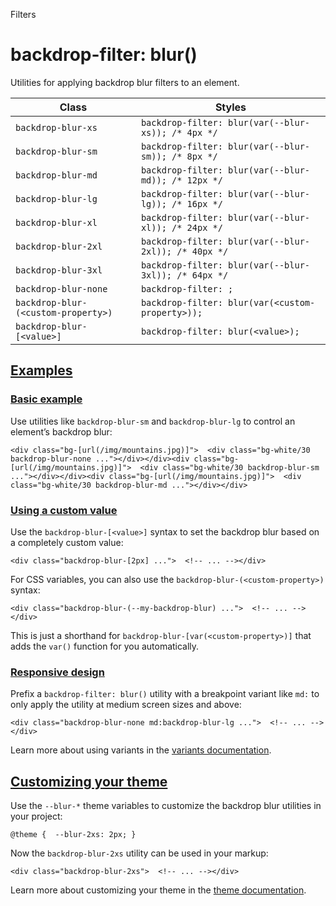 Filters

# backdrop-filter: blur()

Utilities for applying backdrop blur filters to an element.

| Class                               | Styles                                               |
| ----------------------------------- | ---------------------------------------------------- |
| `backdrop-blur-xs`                  | `backdrop-filter: blur(var(--blur-xs)); /* 4px */`   |
| `backdrop-blur-sm`                  | `backdrop-filter: blur(var(--blur-sm)); /* 8px */`   |
| `backdrop-blur-md`                  | `backdrop-filter: blur(var(--blur-md)); /* 12px */`  |
| `backdrop-blur-lg`                  | `backdrop-filter: blur(var(--blur-lg)); /* 16px */`  |
| `backdrop-blur-xl`                  | `backdrop-filter: blur(var(--blur-xl)); /* 24px */`  |
| `backdrop-blur-2xl`                 | `backdrop-filter: blur(var(--blur-2xl)); /* 40px */` |
| `backdrop-blur-3xl`                 | `backdrop-filter: blur(var(--blur-3xl)); /* 64px */` |
| `backdrop-blur-none`                | `backdrop-filter: ;`                                 |
| `backdrop-blur-(<custom-property>)` | `backdrop-filter: blur(var(<custom-property>));`     |
| `backdrop-blur-[<value>]`           | `backdrop-filter: blur(<value>);`                    |

## [Examples](#examples)

### [Basic example](#basic-example)

Use utilities like `backdrop-blur-sm` and `backdrop-blur-lg` to control an element’s backdrop blur:

```
<div class="bg-[url(/img/mountains.jpg)]">  <div class="bg-white/30 backdrop-blur-none ..."></div></div><div class="bg-[url(/img/mountains.jpg)]">  <div class="bg-white/30 backdrop-blur-sm ..."></div></div><div class="bg-[url(/img/mountains.jpg)]">  <div class="bg-white/30 backdrop-blur-md ..."></div></div>
```

### [Using a custom value](#using-a-custom-value)

Use the `backdrop-blur-[<value>]` syntax to set the backdrop blur based on a completely custom value:

```
<div class="backdrop-blur-[2px] ...">  <!-- ... --></div>
```

For CSS variables, you can also use the `backdrop-blur-(<custom-property>)` syntax:

```
<div class="backdrop-blur-(--my-backdrop-blur) ...">  <!-- ... --></div>
```

This is just a shorthand for `backdrop-blur-[var(<custom-property>)]` that adds the `var()` function for you automatically.

### [Responsive design](#responsive-design)

Prefix a `backdrop-filter: blur()` utility with a breakpoint variant like `md:` to only apply the utility at medium screen sizes and above:

```
<div class="backdrop-blur-none md:backdrop-blur-lg ...">  <!-- ... --></div>
```

Learn more about using variants in the [variants documentation](/docs/hover-focus-and-other-states).

## [Customizing your theme](#customizing-your-theme)

Use the `--blur-*` theme variables to customize the backdrop blur utilities in your project:

```
@theme {  --blur-2xs: 2px; }
```

Now the `backdrop-blur-2xs` utility can be used in your markup:

```
<div class="backdrop-blur-2xs">  <!-- ... --></div>
```

Learn more about customizing your theme in the [theme documentation](/docs/theme#customizing-your-theme).
